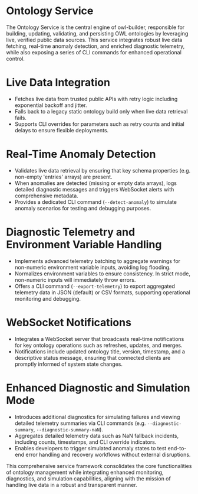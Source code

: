 # Ontology Service

The Ontology Service is the central engine of owl-builder, responsible for building, updating, validating, and persisting OWL ontologies by leveraging live, verified public data sources. This service integrates robust live data fetching, real-time anomaly detection, and enriched diagnostic telemetry, while also exposing a series of CLI commands for enhanced operational control.

# Live Data Integration

- Fetches live data from trusted public APIs with retry logic including exponential backoff and jitter.
- Falls back to a legacy static ontology build only when live data retrieval fails.
- Supports CLI overrides for parameters such as retry counts and initial delays to ensure flexible deployments.

# Real-Time Anomaly Detection

- Validates live data retrieval by ensuring that key schema properties (e.g. non-empty 'entries' arrays) are present.
- When anomalies are detected (missing or empty data arrays), logs detailed diagnostic messages and triggers WebSocket alerts with comprehensive metadata.
- Provides a dedicated CLI command (`--detect-anomaly`) to simulate anomaly scenarios for testing and debugging purposes.

# Diagnostic Telemetry and Environment Variable Handling

- Implements advanced telemetry batching to aggregate warnings for non-numeric environment variable inputs, avoiding log flooding.
- Normalizes environment variables to ensure consistency. In strict mode, non-numeric inputs will immediately throw errors.
- Offers a CLI command (`--export-telemetry`) to export aggregated telemetry data in JSON (default) or CSV formats, supporting operational monitoring and debugging.

# WebSocket Notifications

- Integrates a WebSocket server that broadcasts real-time notifications for key ontology operations such as refreshes, updates, and merges.
- Notifications include updated ontology title, version, timestamp, and a descriptive status message, ensuring that connected clients are promptly informed of system state changes.

# Enhanced Diagnostic and Simulation Mode

- Introduces additional diagnostics for simulating failures and viewing detailed telemetry summaries via CLI commands (e.g. `--diagnostic-summary`, `--diagnostic-summary-naN`).
- Aggregates detailed telemetry data such as NaN fallback incidents, including counts, timestamps, and CLI override indicators.
- Enables developers to trigger simulated anomaly states to test end-to-end error handling and recovery workflows without external disruptions.

This comprehensive service framework consolidates the core functionalities of ontology management while integrating enhanced monitoring, diagnostics, and simulation capabilities, aligning with the mission of handling live data in a robust and transparent manner.